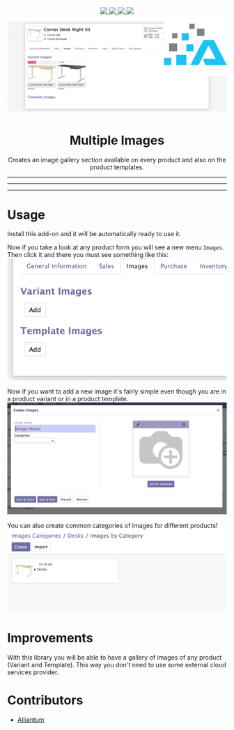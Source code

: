 <div style="text-align: center">
<a href="https://www.odoo.com/documentation/12.0/index.html">
<img src="https://img.shields.io/badge/Odoo-Version%2012-875A7B.svg?style=plastic"></img>
</a>
<a href="https://www.alliantum.com">
<img src="https://raster.shields.io/badge/Company-Alliantum-0065bf.svg?style=plastic"></img>
</a>
<a href="http://www.gnu.org/licenses/agpl-3.0-standalone.html">
<img src="https://img.shields.io/badge/licence-AGPL--3-blue.svg?style=plastic"></img>
</a>
<img src="https://img.shields.io/badge/module%20version-1.0.0-F47D42.svg?style=plastic&"></img>
</div>

<div class="item" style="position: -webkit-sticky;
  position: sticky;
  height: 15vh;
  padding: 0%;
  z-index: 10;
  top: 30px;">

<img src="./static/description/icon.png" style="
  transform:translateY(-2vw);
  width: 15vw;
  z-index: 10;"
  align="right">
</div>

<div style="
  transform:translateY(-15vh);">
<div style="max-width: 950px; margin: auto">
<img src="./static/description/screenshot.png">
</div>
<div style="text-align: center">
<h1>Multiple Images</h1>
Creates an image gallery section available on every product and also on the product templates.
</div>

***
***
***

# Usage

Install this add-on and it will be automatically ready to use it.

Now if you take a look at any product form you will see a new menu `Images`. Then click it and there you must see something like this:
<img src="./static/description/screenshot1.png">

Now if you want to add a new image it's fairly simple even though you are in a product variant or in a product template.
<img src="./static/description/screenshot2.png">

You can also create common categories of images for different products!
<img src="./static/description/screenshot3.png">

# Improvements

With this library you will be able to have a gallery of images of any product (Variant and Template). This way you don't need to use some external cloud services provider.

# Contributors

- [Alliantum](https://www.alliantum.com)

</div>